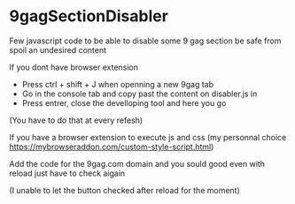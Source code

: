 # 9gagSectionDisabler
Few javascript code to be able to disable some 9 gag section
be safe from spoil an undesired content


If you dont have browser extension 
- Press ctrl + shift + J when openning a new 9gag tab
- Go in the console tab and copy past the content on disabler.js in
- Press entrer, close the develloping tool and here you go

(You have to do that at every refesh)


If you have a browser extension to execute js and css
(my personnal choice https://mybrowseraddon.com/custom-style-script.html)

Add the code for the 9gag.com domain and you sould good even with reload just have to check aigain

(I unable to let the button checked after reload for the moment)

